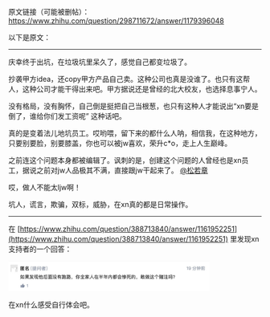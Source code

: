 原文链接（可能被删帖）：https://www.zhihu.com/question/298711672/answer/1179396048

以下是原文：

--------------



庆幸终于出坑，在垃圾坑里呆久了，感觉自己都变垃圾了。

抄袭甲方idea，还copy甲方产品自己卖。这种公司也真是没谁了。也只有这帮人，这种公司才能干得出来吧。甲方据说还是曾经的北大校友，也选择息事宁人。

没有格局，没有胸怀，自己倒是挺把自己当根葱，也只有这种人才能说出“xn要是倒了，谁给你们发工资呢” 这种话吧。

真的是变着法儿地坑员工。哎哟喂，留下来的都什么人呐，相信我，在这种地方，只要别要脸，别要膝盖，你也可以被jw喜欢，荣升c\*o，走上人生巅峰。

之前连这个问题本身都被编辑了。讽刺的是，创建这个问题的人曾经也是xn员工，据说之前对jw人品极其不满，直接跟jw干起来了。 [@松若章](https://www.zhihu.com/people/898280f1efeb2128892080bd0e2a03ee)

哎，做人不能太ljw啊！

坑人，谎言，欺骗，双标，威胁，在xn真的都是日常操作。

* * *

在 [https://www.zhihu.com/question/388713840/answer/1161952251](https://www.zhihu.com/question/388713840/answer/1161952251) 里发现xn支持者的一个回答：

<img src="v2-1c16f81aec7f437d088256b9bdb9504e_r.jpg" width=400 />



在xn什么感受自行体会吧。